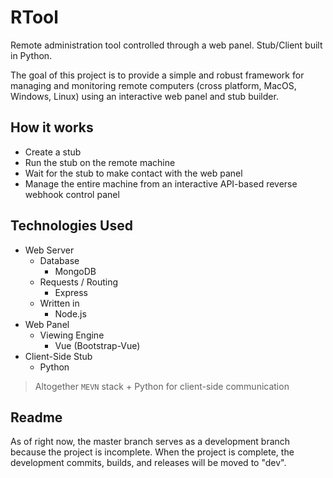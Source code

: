 # RTool
Remote administration tool controlled through a web panel. Stub/Client built in Python.

The goal of this project is to provide a simple and robust framework for managing and monitoring remote computers (cross platform, MacOS, Windows, Linux) using an interactive web panel and stub builder.

How it works
--

- Create a stub
- Run the stub on the remote machine
- Wait for the stub to make contact with the web panel
- Manage the entire machine from an interactive API-based reverse webhook control panel

Technologies Used
--

- Web Server
    - Database
        - MongoDB
    - Requests / Routing
        - Express
    - Written in
        - Node.js
- Web Panel
    - Viewing Engine
        - Vue (Bootstrap-Vue)
- Client-Side Stub
    - Python

> Altogether `MEVN` stack + Python for client-side communication


Readme
--

As of right now, the master branch serves as a development branch because the project is incomplete. When the project is complete, the development commits, builds, and releases will be moved to "dev".
